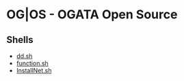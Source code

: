 # OG|OS - OGATA Open Source

## Shells

- [dd.sh](https://github.com/OG-Open-Source/raw/blob/main/shell/dd.sh)
- [function.sh](https://github.com/OG-Open-Source/raw/blob/main/shell/function.sh)
- [InstallNet.sh](https://github.com/OG-Open-Source/raw/blob/main/shell/InstallNet.sh)
